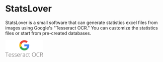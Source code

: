 # StatsLover
StatsLover is a small software that can generate statistics excel files from images using Google's "Tesseract OCR." You can customize the statistics files or start from pre-created databases.

<img src="https://github.com/Luca00IT/icons/blob/main/Tesseract_OCR_logo_(Google).png" width="120" />
